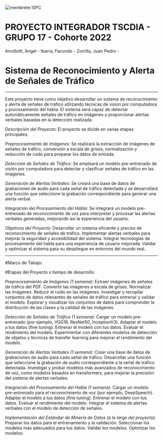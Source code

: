 ![membrete ISPC](https://user-images.githubusercontent.com/107323698/201164371-dc86b2fe-f847-49d3-9cd1-b11cdae1f1d0.PNG)
# PROYECTO INTEGRADOR TSCDIA - GRUPO 17 - Cohorte 2022

Ancillotti, Angel - 
Ibarra, Facundo - 
Zorrilla, Juan Pedro - 



# Sistema de Reconocimiento y Alerta de Señales de Tráfico
---------------------------------------------------------------------------------------------------------------------------------------------------------------------------------------------------------------------------------------------------------------------
Este proyecto tiene como objetivo desarrollar un sistema de reconocimiento y alerta de señales de tráfico utilizando técnicas de visión por computadora y procesamiento del habla. El sistema será capaz de detectar automáticamente señales de tráfico en imágenes y proporcionar alertas verbales basadas en la detección realizada.



*Descripción del Proyecto*:
El proyecto se divide en varias etapas principales:

*Preprocesamiento de Imágenes*: 
Se realizará la extracción de imágenes de señales de tráfico, conversión a escala de grises, normalización y reducción de ruido para preparar los datos de entrada.

*Detección de Señales de Tráfico*: 
Se empleará un modelo pre-entrenado de visión por computadora para detectar y clasificar señales de tráfico en las imágenes.

*Generación de Alertas Verbales*: 
Se creará una base de datos de grabaciones de audio para cada señal de tráfico detectada y se desarrollará una función que seleccione la grabación correspondiente para generar una alerta verbal.

*Integración del Procesamiento del Habla*: 
Se integrará un modelo pre-entrenado de reconocimiento de voz para interpretar y procesar las alertas verbales generadas, mejorando así la experiencia del usuario.

*Objetivos del Proyecto*:
Desarrollar un sistema eficiente y preciso de reconocimiento de señales de tráfico.
Implementar alertas verbales para mejorar la seguridad y accesibilidad del sistema.
Integrar tecnologías de procesamiento del habla para una experiencia de usuario mejorada.
Validar y optimizar el sistema para su despliegue en entornos del mundo real.


--------------------------------------------------------------------------------------------------------------------------------------------------------------------------------------------------------------------------------------------------------------------------

#Marco de Tabajo:


#Etapas del Proyecto x tiempo de desarrollo:

*Preprocesamiento de Imágenes (1 semana):*
Extraer imágenes de señales de tráfico del PDF.
Convertir las imágenes a escala de grises.
Normalizar las imágenes.
Reducir el ruido en las imágenes.
Investigar y recopilar conjuntos de datos relevantes de señales de tráfico para entrenar y validar el modelo.
Explorar y visualizar los conjuntos de datos para comprender la distribución de las clases y la calidad de las imágenes.

*Detección de Señales de Tráfico (1 semana):*
Cargar un modelo pre-entrenado (por ejemplo, VGG16, ResNet50, InceptionV3).
Adaptar el modelo a tus datos (fine tuning).
Entrenar el modelo con tus datos.
Evaluar el rendimiento del modelo.
Experimentar con diferentes modelos de detección de objetos y técnicas de transfer learning para mejorar el rendimiento del modelo.

*Generación de Alertas Verbales (1 semana):*
Crear una base de datos de grabaciones de audio para cada señal de tráfico.
Desarrollar una función que seleccione la grabación de audio correspondiente a la señal de tráfico detectada.
Investigar y probar modelos más avanzados de reconocimiento de voz, como modelos basados en transformers, para mejorar la precisión del sistema de alertas verbales.

*Integración del Procesamiento del Habla (1 semana):*
Cargar un modelo pre-entrenado para el reconocimiento de voz (por ejemplo, DeepSpeech).
Adaptar el modelo a tus datos (fine tuning).
Entrenar el modelo con tus datos.
Evaluar el rendimiento del modelo.
Integrar el sistema de alertas verbales con el modelo de detección de señales.

*Implementación del Estándar de Minería de Datos (a lo largo del proyecto):*
Preparar los datos para el entrenamiento y la validación.
Seleccionar los modelos más adecuados para tus datos.
Validar los modelos.
Optimizar los modelos.
